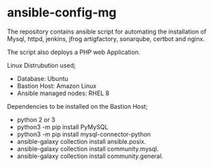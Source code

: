 # ansible-config-mg

The repository contains ansible script for automating the installation of Mysql, httpd, jenkins, jfrog artigfactory, sonarqube, certbot and nginx. 

The script also deploys a PHP web Application.

Linux Distrubution used;
  * Database: Ubuntu
  * Bastion Host: Amazon Linux
  * Ansible managed nodes: RHEL 8

Dependencies to be installed on the Bastion Host;
  * python 2 or 3
  * python3 -m pip install PyMySQL
  * python3 -m pip install mysql-connector-python
  * ansible-galaxy collection install ansible.posix.
  * ansible-galaxy collection install community.mysql.
  * ansible-galaxy collection install community.general.
